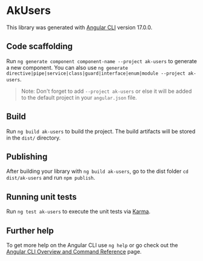 # AkUsers

This library was generated with [Angular CLI](https://github.com/angular/angular-cli) version 17.0.0.

## Code scaffolding

Run `ng generate component component-name --project ak-users` to generate a new component. You can also use `ng generate directive|pipe|service|class|guard|interface|enum|module --project ak-users`.
> Note: Don't forget to add `--project ak-users` or else it will be added to the default project in your `angular.json` file. 

## Build

Run `ng build ak-users` to build the project. The build artifacts will be stored in the `dist/` directory.

## Publishing

After building your library with `ng build ak-users`, go to the dist folder `cd dist/ak-users` and run `npm publish`.

## Running unit tests

Run `ng test ak-users` to execute the unit tests via [Karma](https://karma-runner.github.io).

## Further help

To get more help on the Angular CLI use `ng help` or go check out the [Angular CLI Overview and Command Reference](https://angular.io/cli) page.
